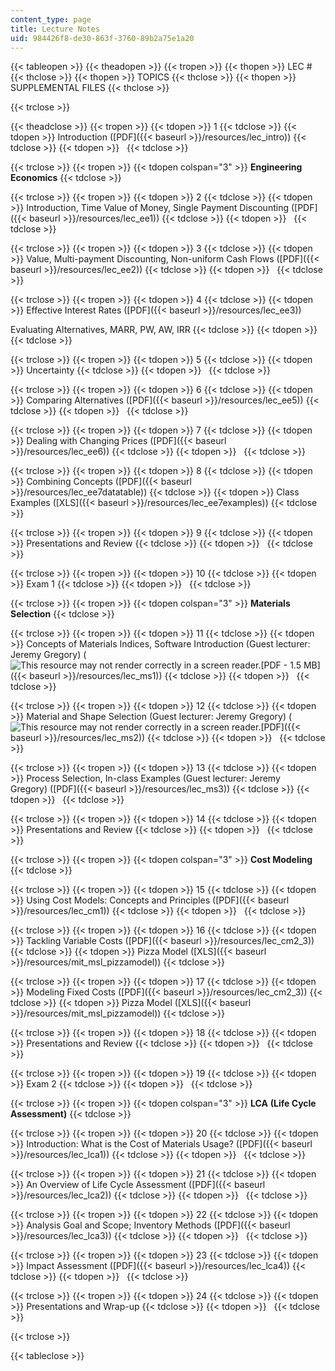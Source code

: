 ```yaml
---
content_type: page
title: Lecture Notes
uid: 984426f8-de30-863f-3760-89b2a75e1a20
---
```


{{< tableopen >}}
{{< theadopen >}}
{{< tropen >}}
{{< thopen >}}
LEC #
{{< thclose >}}
{{< thopen >}}
TOPICS
{{< thclose >}}
{{< thopen >}}
SUPPLEMENTAL FILES
{{< thclose >}}

{{< trclose >}}

{{< theadclose >}}
{{< tropen >}}
{{< tdopen >}}
1
{{< tdclose >}}
{{< tdopen >}}
Introduction ([PDF]({{< baseurl >}}/resources/lec_intro))
{{< tdclose >}}
{{< tdopen >}}
 
{{< tdclose >}}

{{< trclose >}}
{{< tropen >}}
{{< tdopen colspan="3" >}}
**Engineering Economics**
{{< tdclose >}}

{{< trclose >}}
{{< tropen >}}
{{< tdopen >}}
2
{{< tdclose >}}
{{< tdopen >}}
Introduction, Time Value of Money, Single Payment Discounting ([PDF]({{< baseurl >}}/resources/lec_ee1))
{{< tdclose >}}
{{< tdopen >}}
 
{{< tdclose >}}

{{< trclose >}}
{{< tropen >}}
{{< tdopen >}}
3
{{< tdclose >}}
{{< tdopen >}}
Value, Multi-payment Discounting, Non-uniform Cash Flows ([PDF]({{< baseurl >}}/resources/lec_ee2))
{{< tdclose >}}
{{< tdopen >}}
 
{{< tdclose >}}

{{< trclose >}}
{{< tropen >}}
{{< tdopen >}}
4
{{< tdclose >}}
{{< tdopen >}}
Effective Interest Rates ([PDF]({{< baseurl >}}/resources/lec_ee3))  
  
Evaluating Alternatives, MARR, PW, AW, IRR
{{< tdclose >}}
{{< tdopen >}}
 
{{< tdclose >}}

{{< trclose >}}
{{< tropen >}}
{{< tdopen >}}
5
{{< tdclose >}}
{{< tdopen >}}
Uncertainty
{{< tdclose >}}
{{< tdopen >}}
 
{{< tdclose >}}

{{< trclose >}}
{{< tropen >}}
{{< tdopen >}}
6
{{< tdclose >}}
{{< tdopen >}}
Comparing Alternatives ([PDF]({{< baseurl >}}/resources/lec_ee5))
{{< tdclose >}}
{{< tdopen >}}
 
{{< tdclose >}}

{{< trclose >}}
{{< tropen >}}
{{< tdopen >}}
7
{{< tdclose >}}
{{< tdopen >}}
Dealing with Changing Prices ([PDF]({{< baseurl >}}/resources/lec_ee6))
{{< tdclose >}}
{{< tdopen >}}
 
{{< tdclose >}}

{{< trclose >}}
{{< tropen >}}
{{< tdopen >}}
8
{{< tdclose >}}
{{< tdopen >}}
Combining Concepts ([PDF]({{< baseurl >}}/resources/lec_ee7datatable))
{{< tdclose >}}
{{< tdopen >}}
Class Examples ([XLS]({{< baseurl >}}/resources/lec_ee7examples))
{{< tdclose >}}

{{< trclose >}}
{{< tropen >}}
{{< tdopen >}}
9
{{< tdclose >}}
{{< tdopen >}}
Presentations and Review
{{< tdclose >}}
{{< tdopen >}}
 
{{< tdclose >}}

{{< trclose >}}
{{< tropen >}}
{{< tdopen >}}
10
{{< tdclose >}}
{{< tdopen >}}
Exam 1
{{< tdclose >}}
{{< tdopen >}}
 
{{< tdclose >}}

{{< trclose >}}
{{< tropen >}}
{{< tdopen colspan="3" >}}
**Materials Selection**
{{< tdclose >}}

{{< trclose >}}
{{< tropen >}}
{{< tdopen >}}
11
{{< tdclose >}}
{{< tdopen >}}
Concepts of Materials Indices, Software Introduction (Guest lecturer: Jeremy Gregory) (![This resource may not render correctly in a screen reader.](/images/inacessible.gif)[PDF - 1.5 MB]({{< baseurl >}}/resources/lec_ms1))
{{< tdclose >}}
{{< tdopen >}}
 
{{< tdclose >}}

{{< trclose >}}
{{< tropen >}}
{{< tdopen >}}
12
{{< tdclose >}}
{{< tdopen >}}
Material and Shape Selection (Guest lecturer: Jeremy Gregory) (![This resource may not render correctly in a screen reader.](/images/inacessible.gif)[PDF]({{< baseurl >}}/resources/lec_ms2))
{{< tdclose >}}
{{< tdopen >}}
 
{{< tdclose >}}

{{< trclose >}}
{{< tropen >}}
{{< tdopen >}}
13
{{< tdclose >}}
{{< tdopen >}}
Process Selection, In-class Examples (Guest lecturer: Jeremy Gregory) ([PDF]({{< baseurl >}}/resources/lec_ms3))
{{< tdclose >}}
{{< tdopen >}}
 
{{< tdclose >}}

{{< trclose >}}
{{< tropen >}}
{{< tdopen >}}
14
{{< tdclose >}}
{{< tdopen >}}
Presentations and Review
{{< tdclose >}}
{{< tdopen >}}
 
{{< tdclose >}}

{{< trclose >}}
{{< tropen >}}
{{< tdopen colspan="3" >}}
**Cost Modeling**
{{< tdclose >}}

{{< trclose >}}
{{< tropen >}}
{{< tdopen >}}
15
{{< tdclose >}}
{{< tdopen >}}
Using Cost Models: Concepts and Principles ([PDF]({{< baseurl >}}/resources/lec_cm1))
{{< tdclose >}}
{{< tdopen >}}
 
{{< tdclose >}}

{{< trclose >}}
{{< tropen >}}
{{< tdopen >}}
16
{{< tdclose >}}
{{< tdopen >}}
Tackling Variable Costs ([PDF]({{< baseurl >}}/resources/lec_cm2_3))
{{< tdclose >}}
{{< tdopen >}}
Pizza Model ([XLS]({{< baseurl >}}/resources/mit_msl_pizzamodel))
{{< tdclose >}}

{{< trclose >}}
{{< tropen >}}
{{< tdopen >}}
17
{{< tdclose >}}
{{< tdopen >}}
Modeling Fixed Costs ([PDF]({{< baseurl >}}/resources/lec_cm2_3))
{{< tdclose >}}
{{< tdopen >}}
Pizza Model ([XLS]({{< baseurl >}}/resources/mit_msl_pizzamodel))
{{< tdclose >}}

{{< trclose >}}
{{< tropen >}}
{{< tdopen >}}
18
{{< tdclose >}}
{{< tdopen >}}
Presentations and Review
{{< tdclose >}}
{{< tdopen >}}
 
{{< tdclose >}}

{{< trclose >}}
{{< tropen >}}
{{< tdopen >}}
19
{{< tdclose >}}
{{< tdopen >}}
Exam 2
{{< tdclose >}}
{{< tdopen >}}
 
{{< tdclose >}}

{{< trclose >}}
{{< tropen >}}
{{< tdopen colspan="3" >}}
**LCA** **(Life Cycle Assessment)**
{{< tdclose >}}

{{< trclose >}}
{{< tropen >}}
{{< tdopen >}}
20
{{< tdclose >}}
{{< tdopen >}}
Introduction: What is the Cost of Materials Usage? ([PDF]({{< baseurl >}}/resources/lec_lca1))
{{< tdclose >}}
{{< tdopen >}}
 
{{< tdclose >}}

{{< trclose >}}
{{< tropen >}}
{{< tdopen >}}
21
{{< tdclose >}}
{{< tdopen >}}
An Overview of Life Cycle Assessment ([PDF]({{< baseurl >}}/resources/lec_lca2))
{{< tdclose >}}
{{< tdopen >}}
 
{{< tdclose >}}

{{< trclose >}}
{{< tropen >}}
{{< tdopen >}}
22
{{< tdclose >}}
{{< tdopen >}}
Analysis Goal and Scope; Inventory Methods ([PDF]({{< baseurl >}}/resources/lec_lca3))
{{< tdclose >}}
{{< tdopen >}}
 
{{< tdclose >}}

{{< trclose >}}
{{< tropen >}}
{{< tdopen >}}
23
{{< tdclose >}}
{{< tdopen >}}
Impact Assessment ([PDF]({{< baseurl >}}/resources/lec_lca4))
{{< tdclose >}}
{{< tdopen >}}
 
{{< tdclose >}}

{{< trclose >}}
{{< tropen >}}
{{< tdopen >}}
24
{{< tdclose >}}
{{< tdopen >}}
Presentations and Wrap-up
{{< tdclose >}}
{{< tdopen >}}
 
{{< tdclose >}}

{{< trclose >}}

{{< tableclose >}}
